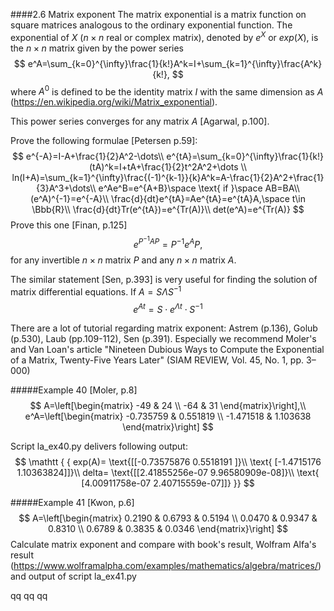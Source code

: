 
####2.6 Matrix exponent
The matrix exponential is a matrix function on square matrices analogous to the ordinary exponential function.
The exponential of $X$ ($n \times n$ real or complex matrix), denoted by $e^X$ or $exp(X)$, is the $n \times n$ matrix given by the power series
$$
e^A=\sum_{k=0}^{\infty}\frac{1}{k!}A^k=I+\sum_{k=1}^{\infty}\frac{A^k}{k!},
$$
where $A^0$ is defined to be the identity matrix $I$ with the same dimension as $A$ (https://en.wikipedia.org/wiki/Matrix_exponential).

This power series converges for any matrix $A$ [Agarwal, p.100].

Prove the following formulae [Petersen p.59]:
$$
e^{-A}=I-A+\frac{1}{2}A^2-\dots\\
e^{tA}=\sum_{k=0}^{\infty}\frac{1}{k!}(tA)^k=I+tA+\frac{1}{2}t^2A^2+\dots \\
ln(I+A)=\sum_{k=1}^{\infty}\frac{(-1)^{k-1}}{k}A^k=A-\frac{1}{2}A^2+\frac{1}{3}A^3+\dots\\
e^Ae^B=e^{A+B}\space \text{ if }\space AB=BA\\
(e^A)^{-1}=e^{-A}\\
\frac{d}{dt}e^{tA}=Ae^{tA}=e^{tA}A,\space t\in \Bbb{R}\\
\frac{d}{dt}Tr(e^{tA})=e^{Tr(A)}\\
det(e^A)=e^{Tr(A)}
$$
Prove this one [Finan, p.125]
$$
e^{P^{-1}AP}=P^{-1}e^AP,
$$
for any invertible $n \times n$ matrix $P$ and any $n \times n$ matrix $A$.

The similar statement [Sen, p.393] is very useful for finding the solution of matrix differential equations. If $A=S\Lambda S^{-1}$
$$
e^{At}=S\cdot e^{\Lambda t}\cdot S^{-1}
$$

There are a lot of tutorial regarding matrix exponent: Astrem (p.136), Golub (p.530), Laub (pp.109-112), Sen (p.391). Especially we recommend Moler's and Van Loan's article "Nineteen Dubious Ways to Compute the Exponential of a Matrix, Twenty-Five Years Later" (SIAM REVIEW, Vol. 45, No. 1, pp. 3–000)

#####Example 40 [Moler, p.8]
$$
A=\left[\begin{matrix}
-49 & 24 \\
-64 & 31
\end{matrix}\right],\\
e^A=\left[\begin{matrix}
-0.735759 &  0.551819 \\
-1.471518 & 1.103638
\end{matrix}\right]
$$

Script la_ex40.py delivers following output:
$$
\mathtt { {
exp(A)= \text{[[-0.73575876  0.5518191 ]}\\
\text{ [-1.4715176   1.10363824]]}\\
delta= \text{[[2.41855256e-07 9.96580909e-08]}\\
\text{ [4.00911758e-07 2.40715559e-07]]}
}}
$$

#####Example 41 [Kwon, p.6]
$$
A=\left[\begin{matrix}
0.2190 & 0.6793 & 0.5194 \\
0.0470 & 0.9347 & 0.8310 \\
0.6789 & 0.3835 & 0.0346
\end{matrix}\right]
$$
Calculate matrix exponent and compare with book's result, Wolfram Alfa's result (https://www.wolframalpha.com/examples/mathematics/algebra/matrices/) and output of script la_ex41.py

qq
qq
qq

